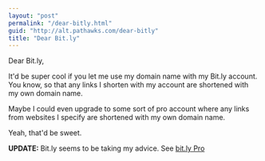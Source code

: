 ```yaml
---
layout: "post"  
permalink: "/dear-bitly.html"  
guid: "http://alt.pathawks.com/dear-bitly"  
title: "Dear Bit.ly"  
---
```

Dear Bit.ly,

It'd be super cool if you let me use my domain name with my Bit.ly account. You know, so that any links I shorten with my account are shortened with my own domain name.

Maybe I could even upgrade to some sort of pro account where any links from websites I specify are shortened with my own domain name.

Yeah, that'd be sweet.

**UPDATE:** Bit.ly seems to be taking my advice. See [bit.ly Pro](http://blog.bit.ly/post/356400453/bit-ly-pro-open-beta-and-enterprise-service "bit.ly Pro: Open Beta and Enterprise Service")
